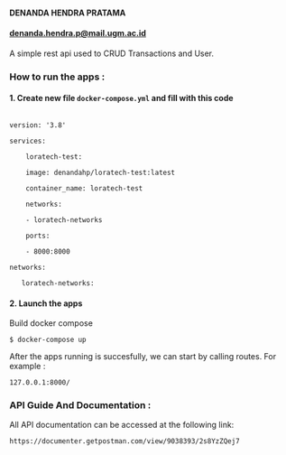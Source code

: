 #### DENANDA HENDRA PRATAMA

#### denanda.hendra.p@mail.ugm.ac.id

A simple rest api used to CRUD Transactions and User.

### How to run the apps :

#### 1. Create new file `docker-compose.yml` and fill with this code

```

version: '3.8'

services:

    loratech-test:

    image: denandahp/loratech-test:latest

    container_name: loratech-test

    networks:

    - loratech-networks

    ports:

    - 8000:8000

networks:

   loratech-networks:
```

#### 2. Launch the apps

Build docker compose

```
$ docker-compose up
```

After the apps running is succesfully, we can start by calling routes. For example :

```
127.0.0.1:8000/
```

### API Guide And Documentation :

All API documentation can be accessed at the following link:

```
https://documenter.getpostman.com/view/9038393/2s8YzZQej7
```
